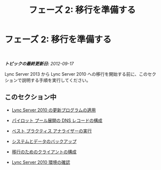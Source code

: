 ﻿---
title: 'フェーズ 2: 移行を準備する'
TOCTitle: 'フェーズ 2: 移行を準備する'
ms:assetid: fa6fef59-9d3a-4bda-acda-960734e4cb1a
ms:mtpsurl: https://technet.microsoft.com/ja-jp/library/JJ205405(v=OCS.15)
ms:contentKeyID: 48274119
ms.date: 05/19/2016
mtps_version: v=OCS.15
ms.translationtype: HT
---

# フェーズ 2: 移行を準備する

 

_**トピックの最終更新日:** 2012-09-17_

Lync Server 2013 から Lync Server 2010 への移行を開始する前に、このセクションで説明する手順を実行してください。

## このセクション中

  - [Lync Server 2010 の更新プログラムの適用](apply-lync-server-2010-updates.md)

  - [パイロット プール展開の DNS レコードの構成](configure-dns-records-for-pilot-pool-deployment.md)

  - [ベスト プラクティス アナライザーの実行](run-best-practices-analyzer.md)

  - [システムとデータのバックアップ](back-up-systems-and-data.md)

  - [移行のためのクライアントの構成](configure-clients-for-migration.md)

  - [Lync Server 2010 環境の確認](verify-lync-server-2010-environment.md)

